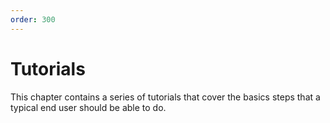 ```yaml
---
order: 300
---
```

# Tutorials

This chapter contains a series of tutorials that cover the basics steps that a typical end user should be able to do. 
